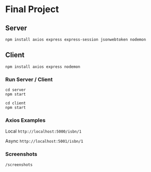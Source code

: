 # Final Project

## Server

`npm install axios express express-session jsonwebtoken nodemon`

## Client

`npm install axios express nodemon`

### Run Server / Client

```
cd server
npm start
```

```
cd client
npm start
```

### Axios Examples

Local
`http://localhost:5000/isbn/1`

Async
`http://localhost:5001/isbn/1`

### Screenshots

`/screenshots`
